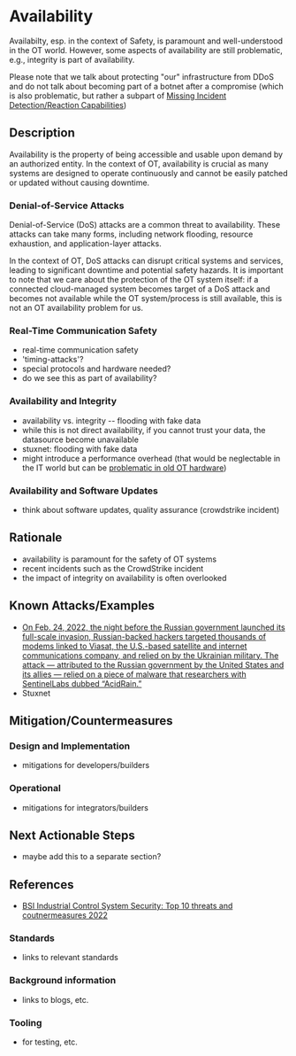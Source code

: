 # Availability

Availabilty, esp. in the context of Safety, is paramount and well-understood in the OT world. However, some aspects of availability are still problematic, e.g., integrity is part of availability.

Please note that we talk about protecting "our" infrastructure from DDoS and do not talk about becoming part of a botnet after a compromise (which is also problematic, but rather a subpart of [Missing Incident Detection/Reaction Capabilities](./missing-incident-detection-reaction-capabilities.md))

## Description

Availability is the property of being accessible and usable upon demand by an authorized entity. In the context of OT, availability is crucial as many systems are designed to operate continuously and cannot be easily patched or updated without causing downtime.

### Denial-of-Service Attacks

Denial-of-Service (DoS) attacks are a common threat to availability. These attacks can take many forms, including network flooding, resource exhaustion, and application-layer attacks.

In the context of OT, DoS attacks can disrupt critical systems and services, leading to significant downtime and potential safety hazards. It is important to note that we care about the protection of the OT system itself: if a connected cloud-managed system
becomes target of a DoS attack and becomes not available while the OT system/process is still available, this is not an OT availability problem for us.

### Real-Time Communication Safety

- real-time communication safety
- 'timing-attacks'?
- special protocols and hardware needed?
- do we see this as part of availability?

### Availability and Integrity

- availability vs. integrity -- flooding with fake data
- while this is not direct availability, if you cannot trust your data, the datasource become unavailable
- stuxnet: flooding with fake data
- might introduce a performance overhead (that would be neglectable in the IT world but can be [problematic in old OT hardware](./components-with-insufficient-security-capabilities.md))

### Availability and Software Updates

- think about software updates, quality assurance (crowdstrike incident)

## Rationale

- availability is paramount for the safety of OT systems
- recent incidents such as the CrowdStrike incident
- the impact of integrity on availability is often overlooked

## Known Attacks/Examples

- [On Feb. 24, 2022, the night before the Russian government launched its full-scale invasion, Russian-backed hackers targeted thousands of modems linked to Viasat, the U.S.-based satellite and internet communications company, and relied on by the Ukrainian military. The attack — attributed to the Russian government by the United States and its allies — relied on a piece of malware that researchers with SentinelLabs dubbed “AcidRain.”](https://cyberscoop.com/viasat-malware-wiper-acidrain/)
- Stuxnet

## Mitigation/Countermeasures

### Design and Implementation

- mitigations for developers/builders

### Operational

- mitigations for integrators/builders

## Next Actionable Steps

- maybe add this to a separate section?

## References

- [BSI Industrial Control System Security: Top 10 threats and coutnermeasures 2022](https://www.allianz-fuer-cybersicherheit.de/SharedDocs/Downloads/Webs/ACS/DE/BSI-CS/BSI-CS_005E.pdf?__blob=publicationFile&v=6)

### Standards

- links to relevant standards

### Background information

- links to blogs, etc.

### Tooling

- for testing, etc.
